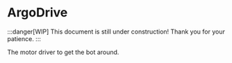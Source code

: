# ArgoDrive

:::danger[WIP]
This document is still under construction! Thank you for your patience.
:::

The motor driver to get the bot around.